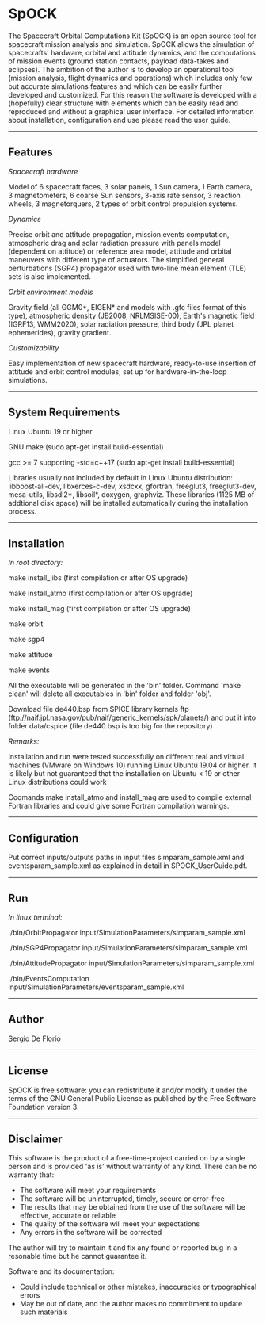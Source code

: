 # SpOCK
The Spacecraft Orbital Computations Kit (SpOCK) is an open source tool for spacecraft mission analysis and simulation. SpOCK allows the simulation of spacecrafts' hardware, orbital and attitude dynamics, and the computations of mission events (ground station contacts, payload data-takes and eclipses). The ambition of the author is to develop an operational tool (mission analysis, flight dynamics and operations) which includes only few but accurate simulations features and which can be easily further developed and customized. For this reason the software is developed with a (hopefully) clear structure with elements which can be easily read and reproduced and without a graphical user interface. For detailed information about installation, configuration and use please read the user guide.

---

## Features

*Spacecraft hardware*

Model of 6 spacecraft faces, 3 solar panels, 1 Sun camera, 1 Earth camera, 3 magnetometers, 6 coarse Sun sensors, 3-axis rate sensor, 3 reaction wheels, 3 magnetorquers, 2 types of orbit control propulsion systems.

*Dynamics*

Precise orbit and attitude propagation, mission events computation, atmospheric drag and solar radiation pressure with panels model (dependent on attitude) or reference area model, attitude and orbital maneuvers with different type of actuators. The simplified general perturbations (SGP4) propagator used with two-line mean element (TLE) sets is also implemented.

*Orbit environment models*

Gravity field (all GGM0\*, EIGEN\* and models with .gfc files format of this type), atmospheric density (JB2008, NRLMSISE-00), Earth's magnetic field (IGRF13, WMM2020), solar radiation pressure, third body (JPL planet ephemerides), gravity gradient.

*Customizability*

Easy implementation of new spacecraft hardware, ready-to-use insertion of attitude and orbit control modules, set up for hardware-in-the-loop simulations.

---

## System Requirements

Linux Ubuntu 19 or higher

GNU make (sudo apt-get install build-essential)

gcc >= 7 supporting -std=c++17 (sudo apt-get install build-essential)

Libraries usually not included by default in Linux Ubuntu distribution: libboost-all-dev, libxerces-c-dev, xsdcxx, gfortran, freeglut3, freeglut3-dev, mesa-utils, libsdl2\*, libsoil\*, doxygen, graphviz. These libraries (1125 MB of addtional disk space) will be installed automatically during the installation process.

---

## Installation

*In root directory:*

make install_libs (first compilation or after OS upgrade)

make install_atmo (first compilation or after OS upgrade)

make install_mag (first compilation or after OS upgrade)

make orbit

make sgp4

make attitude

make events

All the executable will be generated in the 'bin' folder. Command 'make clean' will delete all executables in 'bin' folder and folder 'obj'.

Download file de440.bsp from SPICE library kernels ftp (ftp://naif.jpl.nasa.gov/pub/naif/generic_kernels/spk/planets/) and put it into folder data/cspice (file de440.bsp is too big for the repository)

*Remarks:*

Installation and run were tested successfully on different real and virtual machines (VMware on Windows 10) running Linux Ubuntu 19.04 or higher. It is likely but not guaranteed that the installation on Ubuntu < 19 or other Linux distributions could work

Coomands make install_atmo and install_mag are used to compile external Fortran libraries and could give some Fortran compilation warnings.

---

## Configuration

Put correct inputs/outputs paths in input files simparam_sample.xml and eventsparam_sample.xml as explained in detail in SPOCK_UserGuide.pdf.

---

## Run

*In linux terminal:*

./bin/OrbitPropagator input/SimulationParameters/simparam_sample.xml

./bin/SGP4Propagator input/SimulationParameters/simparam_sample.xml

./bin/AttitudePropagator input/SimulationParameters/simparam_sample.xml

./bin/EventsComputation input/SimulationParameters/eventsparam_sample.xml

---

## Author

Sergio De Florio

---

## License
SpOCK is free software: you can redistribute it and/or modify it under the terms of the GNU General Public License as published by the Free Software Foundation version 3.

---

## Disclaimer
This software is the product of a free-time-project carried on by a single person and is provided 'as is' without warranty of any kind. There can be no warranty that:

* The software will meet your requirements
* The software will be uninterrupted, timely, secure or error-free
* The results that may be obtained from the use of the software will be effective, accurate or reliable
* The quality of the software will meet your expectations
* Any errors in the software will be corrected

The author will try to maintain it and fix any found or reported bug in a resonable time but he cannot guarantee it.

Software and its documentation:

* Could include technical or other mistakes, inaccuracies or typographical errors
* May be out of date, and the author makes no commitment to update such materials
